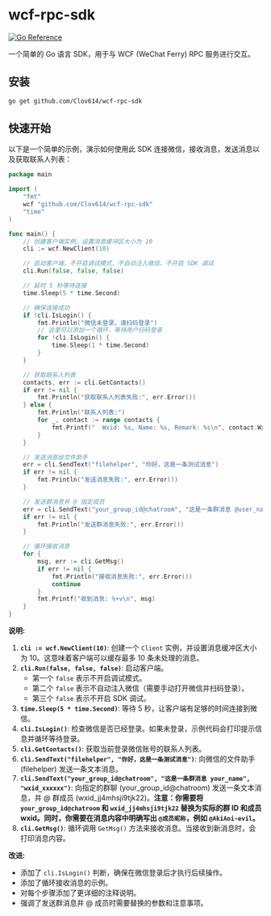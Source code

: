 # wcf-rpc-sdk

[![Go Reference](https://pkg.go.dev/badge/github.com/Clov614/wcf-rpc-sdk.svg)](https://pkg.go.dev/github.com/Clov614/wcf-rpc-sdk)

一个简单的 Go 语言 SDK，用于与 WCF (WeChat Ferry) RPC 服务进行交互。

## 安装

```bash
go get github.com/Clov614/wcf-rpc-sdk
```

## 快速开始

以下是一个简单的示例，演示如何使用此 SDK 连接微信，接收消息，发送消息以及获取联系人列表：

```go
package main

import (
	"fmt"
	wcf "github.com/Clov614/wcf-rpc-sdk"
	"time"
)

func main() {
	// 创建客户端实例，设置消息缓冲区大小为 10
	cli := wcf.NewClient(10)

	// 启动客户端，不开启调试模式，不自动注入微信，不开启 SDK 调试
	cli.Run(false, false, false)

	// 延时 5 秒等待连接
	time.Sleep(5 * time.Second)

	// 确保连接成功
	if !cli.IsLogin() {
		fmt.Println("微信未登录，请扫码登录")
		// 这里可以添加一个循环，等待用户扫码登录
		for !cli.IsLogin() {
			time.Sleep(1 * time.Second)
		}
	}

	// 获取联系人列表
	contacts, err := cli.GetContacts()
	if err != nil {
		fmt.Println("获取联系人列表失败:", err.Error())
	} else {
		fmt.Println("联系人列表:")
		for _, contact := range contacts {
			fmt.Printf("  Wxid: %s, Name: %s, Remark: %s\n", contact.Wxid, contact.Name, contact.Remark)
		}
	}

	// 发送消息给文件助手
	err = cli.SendText("filehelper", "你好，这是一条测试消息")
	if err != nil {
		fmt.Println("发送消息失败:", err.Error())
	}

	// 发送群消息并 @ 指定成员
	err = cli.SendText("your_group_id@chatroom", "这是一条群消息 @user_name", "wxid_xxxxxxx") // 替换为你的群ID和要@的成员的wxid
	if err != nil {
		fmt.Println("发送群消息失败:", err.Error())
	}

	// 循环接收消息
	for {
		msg, err := cli.GetMsg()
		if err != nil {
			fmt.Println("接收消息失败:", err.Error())
			continue
		}
		fmt.Printf("收到消息: %+v\n", msg)
	}
}
```

**说明:**

1. **`cli := wcf.NewClient(10)`**: 创建一个 `Client` 实例，并设置消息缓冲区大小为 10。这意味着客户端可以缓存最多 10 条未处理的消息。
2. **`cli.Run(false, false, false)`**: 启动客户端。
    *   第一个 `false` 表示不开启调试模式。
    *   第二个 `false` 表示不自动注入微信（需要手动打开微信并扫码登录）。
    *   第三个 `false` 表示不开启 SDK 调试。
3. **`time.Sleep(5 * time.Second)`**: 等待 5 秒，让客户端有足够的时间连接到微信。
4. **`cli.IsLogin()`**: 检查微信是否已经登录。如果未登录，示例代码会打印提示信息并循环等待登录。
5. **`cli.GetContacts()`**: 获取当前登录微信账号的联系人列表。
6. **`cli.SendText("filehelper", "你好，这是一条测试消息")`**: 向微信的文件助手 (filehelper) 发送一条文本消息。
7. **`cli.SendText("your_group_id@chatroom", "这是一条群消息 your_name", "wxid_xxxxxx")`**: 向指定的群聊 (your\_group\_id@chatroom) 发送一条文本消息，并 @ 群成员 (wxid\_jj4mhsji9tjk22)。**注意：你需要将 `your_group_id@chatroom` 和 `wxid_jj4mhsji9tjk22` 替换为实际的群 ID 和成员 wxid。同时，你需要在消息内容中明确写出 `@成员昵称`，例如 `@AkiAoi-evil`。**
8. **`cli.GetMsg()`**: 循环调用 `GetMsg()` 方法来接收消息。当接收到新消息时，会打印消息内容。

**改进:**

*   添加了 `cli.IsLogin()` 判断，确保在微信登录后才执行后续操作。
*   添加了循环接收消息的示例。
*   对每个步骤添加了更详细的注释说明。
*   强调了发送群消息并 @ 成员时需要替换的参数和注意事项。
